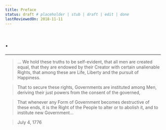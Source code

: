 ```yaml
---
title: Preface
status: draft # placeholder | stub | draft | edit | done
lastReviewedOn: 2018-11-11
---
```


# .

---

> ... We hold these truths to be self-evident, that all men are created equal, that they are endowed by their Creator with certain unalienable Rights, that among these are Life, Liberty and the pursuit of Happiness. 

> That to secure these rights, Governments are instituted among Men, deriving their just powers from the consent of the governed, 

> That whenever any Form of Government becomes destructive of these ends, it is the Right of the People to alter or to abolish it, and to institute new Government...

> July 4, 1776
